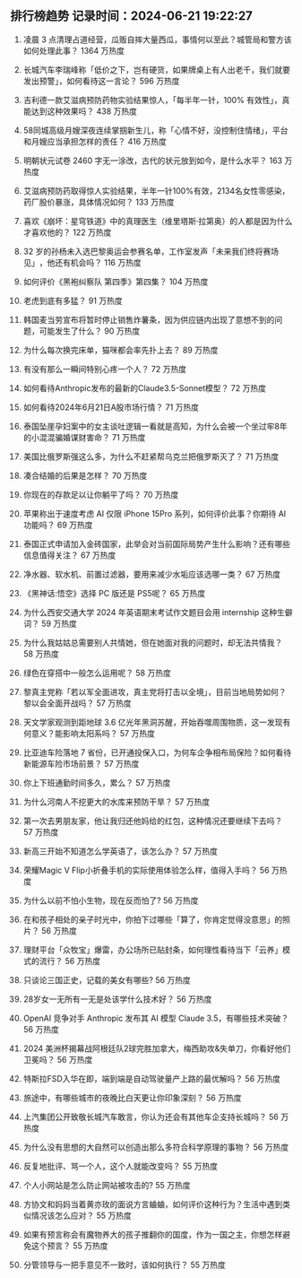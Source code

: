 
## 排行榜趋势 记录时间：2024-06-21 19:22:27
  
  1. 凌晨 3 点清理占道经营，瓜贩自摔大量西瓜，事情何以至此？城管局和警方该如何处理此事？ 1364 万热度
    
  2. 长城汽车李瑞峰称「低价之下，岂有硬货，如果牌桌上有人出老千，我们就要发出预警」，如何看待这一言论？ 596 万热度
    
  3. 吉利德一款艾滋病预防药物实验结果惊人，「每半年一针，100% 有效性」，真能达到这种效果吗？ 438 万热度
    
  4. 58同城高级月嫂深夜连续掌掴新生儿，称「心情不好，没控制住情绪」，平台和月嫂应当承担怎样的责任？ 416 万热度
    
  5. 明朝状元试卷 2460 字无一涂改，古代的状元放到如今，是什么水平？ 163 万热度
    
  6. 艾滋病预防药取得惊人实验结果，半年一针100%有效，2134名女性零感染，药厂股价暴涨，具体情况如何？ 133 万热度
    
  7. 喜欢《崩坏：星穹铁道》中的真理医生（维里塔斯·拉第奥）的人都是因为什么才喜欢他的？ 122 万热度
    
  8. 32 岁的孙杨未入选巴黎奥运会参赛名单，工作室发声「未来我们终将赛场见」 ​​​，他还有机会吗？ 116 万热度
    
  9. 如何评价《黑袍纠察队 第四季》第四集？ 104 万热度
    
  10. 老虎到底有多猛？ 91 万热度
    
  11. 韩国麦当劳宣布将暂时停止销售炸薯条，因为供应链内出现了意想不到的问题，可能发生了什么？ 90 万热度
    
  12. 为什么每次换完床单，猫咪都会率先扑上去？ 89 万热度
    
  13. 有没有那么一瞬间特别心疼一个人？ 72 万热度
    
  14. 如何看待Anthropic发布的最新的Claude3.5-Sonnet模型？ 72 万热度
    
  15. 如何看待2024年6月21日A股市场行情？ 71 万热度
    
  16. 泰国坠崖孕妇案中的女主谈吐逻辑一看就是高知，为什么会被一个坐过牢8年的小混混骗婚谋财害命？ 71 万热度
    
  17. 美国比俄罗斯强这么多，为什么不赶紧帮乌克兰把俄罗斯灭了？ 71 万热度
    
  18. 凑合结婚的后果是怎样？ 70 万热度
    
  19. 你现在的存款足以让你躺平了吗？ 70 万热度
    
  20. 苹果称出于速度考虑 AI 仅限 iPhone 15Pro 系列，如何评价此事？你期待 AI 功能吗？ 69 万热度
    
  21. 泰国正式申请加入金砖国家，此举会对当前国际局势产生什么影响？还有哪些信息值得关注？ 67 万热度
    
  22. 净水器、软水机、前置过滤器，要用来减少水垢应该选哪一类？ 67 万热度
    
  23. 《黑神话:悟空》选择 PC 版还是 PS5呢？ 65 万热度
    
  24. 为什么西安交通大学 2024 年英语期末考试作文题目会用 internship 这种生僻词？ 59 万热度
    
  25. 为什么我姑姑总需要别人共情她，但在她面对我的问题时，却无法共情我？ 58 万热度
    
  26. 绿色在穿搭中一般怎么运用呢？ 58 万热度
    
  27. 黎真主党称「若以军全面进攻，真主党将打击以全境」，目前当地局势如何？黎以会全面开战吗？ 57 万热度
    
  28. 天文学家观测到距地球 3.6 亿光年黑洞苏醒，开始吞噬周围物质，这一发现有何意义？能影响太阳系吗？ 57 万热度
    
  29. 比亚迪车险落地 7 省份，已开通投保入口，为何车企争相布局保险？如何看待新能源车险市场前景？ 57 万热度
    
  30. 你上下班通勤时间多久，累么？ 57 万热度
    
  31. 为什么河南人不挖更大的水库来预防干旱？ 57 万热度
    
  32. 第一次去男朋友家，他让我归还他妈给的红包，这种情况还要继续下去吗？ 57 万热度
    
  33. 新高三开始不知道怎么学英语了，该怎么办？ 57 万热度
    
  34. 荣耀Magic V Flip小折叠手机的实际使用体验怎么样，值得入手吗？ 56 万热度
    
  35. 为什么以前不怕小生物，现在反而怕了? 56 万热度
    
  36. 在和孩子相处的亲子时光中，你拍下过哪些「算了，你肯定觉得没意思」的照片？ 56 万热度
    
  37. 理财平台「众牧宝」爆雷，办公场所已贴封条，如何理性看待当下「云养」模式的流行？ 56 万热度
    
  38. 只谈论三国正史，记载的美女有哪些? 56 万热度
    
  39. 28岁女一无所有一无是处该学什么技术好？ 56 万热度
    
  40. OpenAI 竞争对手 Anthropic 发布其 AI 模型 Claude 3.5，有哪些技术突破？ 56 万热度
    
  41. 2024 美洲杯揭幕战阿根廷队2球完胜加拿大，梅西助攻&失单刀，你看好他们卫冕吗？ 56 万热度
    
  42. 特斯拉FSD入华在即，端到端是自动驾驶量产上路的最优解吗？ 56 万热度
    
  43. 旅途中，有哪些城市的夜晚比白天更让你印象深刻？ 56 万热度
    
  44. 上汽集团公开致敬长城汽车敢言，你认为还会有其他车企支持长城吗？ 56 万热度
    
  45. 为什么没有思想的大自然可以创造出那么多符合科学原理的事物？ 56 万热度
    
  46. 反复地批评、骂一个人，这个人就能改变吗？ 55 万热度
    
  47. 个人小网站是怎么防止网站被攻击的? 55 万热度
    
  48. 方协文和妈妈当着黄亦玫的面说方言蛐蛐，如何评价这种行为？生活中遇到类似情况该怎么应对？ 55 万热度
    
  49. 如果有预言称会有魔物养大的孩子推翻你的国度，作为一国之主，你想怎样避免这个预言？ 55 万热度
    
  50. 分管领导与一把手意见不一致时，该如何执行？ 55 万热度
    